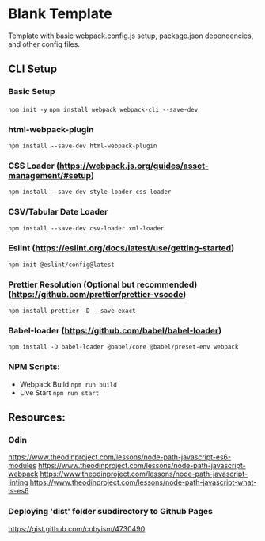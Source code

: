 # Blank Template
Template with basic webpack.config.js setup, package.json dependencies, and other config files. 

## CLI Setup 
### Basic Setup
```npm init -y```
```npm install webpack webpack-cli --save-dev```

### html-webpack-plugin
```npm install --save-dev html-webpack-plugin```

### CSS Loader (https://webpack.js.org/guides/asset-management/#setup)
```npm install --save-dev style-loader css-loader```

### CSV/Tabular Date Loader
```npm install --save-dev csv-loader xml-loader```

### Eslint (https://eslint.org/docs/latest/use/getting-started)
```npm init @eslint/config@latest```

### Prettier Resolution (Optional but recommended) (https://github.com/prettier/prettier-vscode)
```npm install prettier -D --save-exact```

### Babel-loader (https://github.com/babel/babel-loader)
```npm install -D babel-loader @babel/core @babel/preset-env webpack```

### NPM Scripts:
- Webpack Build ```npm run build```
- Live Start ```npm run start```


## Resources: 
### Odin
https://www.theodinproject.com/lessons/node-path-javascript-es6-modules
https://www.theodinproject.com/lessons/node-path-javascript-webpack
https://www.theodinproject.com/lessons/node-path-javascript-linting
https://www.theodinproject.com/lessons/node-path-javascript-what-is-es6

### Deploying 'dist' folder subdirectory to Github Pages
https://gist.github.com/cobyism/4730490


